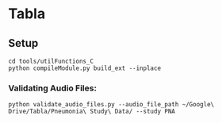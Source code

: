 # Tabla

## Setup
```
cd tools/utilFunctions_C
python compileModule.py build_ext --inplace
```

### Validating Audio Files:
```
python validate_audio_files.py --audio_file_path ~/Google\ Drive/Tabla/Pneumonia\ Study\ Data/ --study PNA
```
